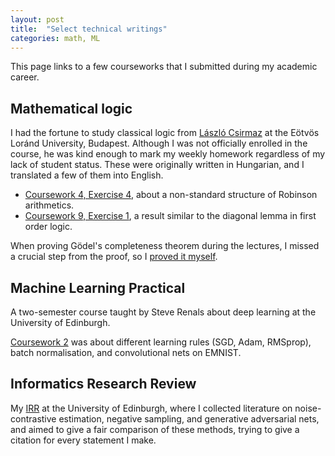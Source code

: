```yaml
---
layout: post
title:  "Select technical writings"
categories: math, ML
---
```


This page links to a few courseworks that I submitted during my academic career.

## Mathematical logic

I had the fortune to study classical logic from [László Csirmaz](http://www.renyi.hu/~csirmaz/) at the Eötvös Loránd University, Budapest. Although I was not officially enrolled in the course, he was kind enough to mark my weekly homework regardless of my lack of student status. These were originally written in Hungarian, and I translated a few of them into English.

 - [Coursework 4, Exercise 4](/files/2017-03-logic-cw4ex4.pdf), about a non-standard structure of Robinson arithmetics.
 - [Coursework 9, Exercise 1](/files/2017-05-logic-cw9ex1.pdf), a result similar to the diagonal lemma in first order logic.

When proving Gödel's completeness theorem during the lectures, I missed a crucial step from the proof, so I [proved it myself](/files/2017-07-logic-henkin.pdf).

## Machine Learning Practical

A two-semester course taught by Steve Renals about deep learning at the University of Edinburgh.

[Coursework 2](/files/2017-11-mlp-cw2.pdf) was about different learning rules (SGD, Adam, RMSprop), batch normalisation, and convolutional nets on EMNIST.

## Informatics Research Review

My [IRR](/files/2018-01-irr.pdf) at the University of Edinburgh, where I collected literature on noise-contrastive estimation, negative sampling, and generative adversarial nets, and aimed to give a fair comparison of these methods, trying to give a citation for every statement I make.
